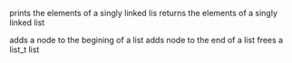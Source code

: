 prints the elements of a singly linked lis returns the elements of a singly linked list

adds a node to the begining of a list
adds node to the end of a list
frees a list_t list
